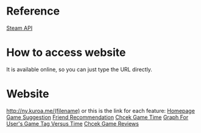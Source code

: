 
# Reference
[Steam API](https://steamcommunity.com/dev)

# How to access website
It is available online, so you can just type the URL directly.

# Website
http://ny.kuroa.me/(filename) 
or this is the link for each feature:
[Homepage](http://ny.kuroa.me/index.html)
[Game Suggestion](http://ny.kuroa.me/suggestion.html)
[Friend Recommendation](http://ny.kuroa.me/friends_recommend.html)
[Chcek Game Time](http://ny.kuroa.me/game_time.html)
[Graph For User's Game Tag Versus Time](http://ny.kuroa.me/user-tags-graph.html)
[Chcek Game Reviews](http://ny.kuroa.me/game_review.html)
